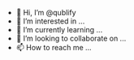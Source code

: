 - 👋 Hi, I’m @qublify
- 👀 I’m interested in ...
- 🌱 I’m currently learning ...
- 💞️ I’m looking to collaborate on ...
- 📫 How to reach me ...

<!---
qublify/qublify is a ✨ special ✨ repository because its `README.md` (this file) appears on your GitHub profile.
You can click the Preview link to take a look at your changes.
--->
